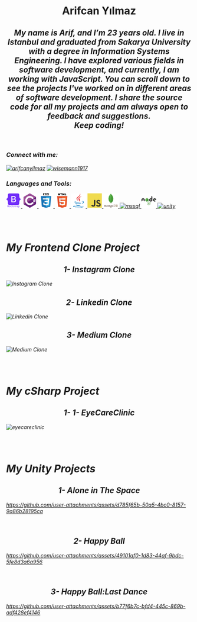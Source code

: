 

<h1 align="center">Arifcan Yılmaz</h1>
<h2 align="center"><i> My name is Arif, and I’m 23 years old. I live in Istanbul and graduated from Sakarya University with a degree in Information Systems Engineering. I have explored various fields in software development, and currently, I am working with JavaScript. You can scroll down to see the projects I've worked on in different areas of software development. I share the source code for all my projects and am always open to feedback and suggestions. <i> <br> Keep coding!</h2>
<br> 
<h3 align="left">Connect with me:</h3>
<p align="left">
<a href="https://linkedin.com/in/arifcanyilmaz" target="blank"><img align="center" src="https://raw.githubusercontent.com/rahuldkjain/github-profile-readme-generator/master/src/images/icons/Social/linked-in-alt.svg" alt="arifcanyilmaz" height="30" width="40" /></a>
<a href="https://www.hackerrank.com/wisemann1917" target="blank"><img align="center" src="https://raw.githubusercontent.com/rahuldkjain/github-profile-readme-generator/master/src/images/icons/Social/hackerrank.svg" alt="wisemann1917" height="30" width="40" /></a>
</p>

<h3 align="left">Languages and Tools:</h3>
<p align="left"> <a href="https://getbootstrap.com" target="_blank" rel="noreferrer"> <img src="https://raw.githubusercontent.com/devicons/devicon/master/icons/bootstrap/bootstrap-plain-wordmark.svg" alt="bootstrap" width="40" height="40"/> </a> <a href="https://www.w3schools.com/cs/" target="_blank" rel="noreferrer"> <img src="https://raw.githubusercontent.com/devicons/devicon/master/icons/csharp/csharp-original.svg" alt="csharp" width="40" height="40"/> </a> <a href="https://www.w3schools.com/css/" target="_blank" rel="noreferrer"> <img src="https://raw.githubusercontent.com/devicons/devicon/master/icons/css3/css3-original-wordmark.svg" alt="css3" width="40" height="40"/> </a> <a href="https://www.w3.org/html/" target="_blank" rel="noreferrer"> <img src="https://raw.githubusercontent.com/devicons/devicon/master/icons/html5/html5-original-wordmark.svg" alt="html5" width="40" height="40"/> </a> <a href="https://www.java.com" target="_blank" rel="noreferrer"> <img src="https://raw.githubusercontent.com/devicons/devicon/master/icons/java/java-original.svg" alt="java" width="40" height="40"/> </a> <a href="https://developer.mozilla.org/en-US/docs/Web/JavaScript" target="_blank" rel="noreferrer"> <img src="https://raw.githubusercontent.com/devicons/devicon/master/icons/javascript/javascript-original.svg" alt="javascript" width="40" height="40"/> </a> <a href="https://www.mongodb.com/" target="_blank" rel="noreferrer"> <img src="https://raw.githubusercontent.com/devicons/devicon/master/icons/mongodb/mongodb-original-wordmark.svg" alt="mongodb" width="40" height="40"/> </a> <a href="https://www.microsoft.com/en-us/sql-server" target="_blank" rel="noreferrer"> <img src="https://www.svgrepo.com/show/303229/microsoft-sql-server-logo.svg" alt="mssql" width="40" height="40"/> </a> <a href="https://nodejs.org" target="_blank" rel="noreferrer"> <img src="https://raw.githubusercontent.com/devicons/devicon/master/icons/nodejs/nodejs-original-wordmark.svg" alt="nodejs" width="40" height="40"/> </a> <a href="https://unity.com/" target="_blank" rel="noreferrer"> <img src="https://www.vectorlogo.zone/logos/unity3d/unity3d-icon.svg" alt="unity" width="40" height="40"/> </a> </p>
<br><br>

<h1>My Frontend Clone Project</h1>
<h2 align="center">1- <i>Instagram Clone</i></h2>  

![Instagram Clone](https://github.com/user-attachments/assets/26672940-5ac5-4d49-a92c-a9ae42890db6)

<h2 align="center">2- <i>Linkedin Clone</i></h2>  

![Linkedin Clone](https://github.com/user-attachments/assets/28f8a191-c404-4ae7-a99e-23e1ea22bba0)

<h2 align="center">3- <i>Medium Clone</i></h2>  

![Medium Clone](https://github.com/user-attachments/assets/d6797802-7cb7-444b-a6e7-8b5222f49880)


<br><br>
<h1>My cSharp Project</h1>
<h2 align="center">1- <i>1- EyeCareClinic</i></h2>  

![eyecareclinic](https://github.com/user-attachments/assets/29531333-59b8-406e-9eb8-9837e7e81395)

<br><br>
<h1>My Unity Projects</h1>
<h2 align="center">1- <i>Alone in The Space</i></h2>

https://github.com/user-attachments/assets/d785f65b-50a5-4bc0-8157-9a86b28195ca

<br>
<h2 align="center">2- <i>Happy Ball</i></h2>

https://github.com/user-attachments/assets/49101af0-1d83-44af-9bdc-5fe8d3a6a956

<br>
<h2 align="center">3- <i>Happy Ball:Last Dance</i></h2>

https://github.com/user-attachments/assets/b77f6b7c-bfd4-445c-869b-adf428ef4146
